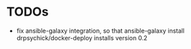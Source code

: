 TODOs
=====
* fix ansible-galaxy integration, so that ansible-galaxy install drpsychick/docker-deploy installs version 0.2
